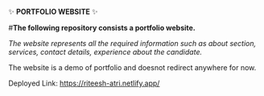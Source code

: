 ✨ **PORTFOLIO WEBSITE** ✨

#**The following repository consists a portfolio website.**

*The website represents all the required information such as about section, services, contact details, experience about the candidate.*

The website is a demo of portfolio and doesnot redirect anywhere for now.

Deployed Link:
https://riteesh-atri.netlify.app/
